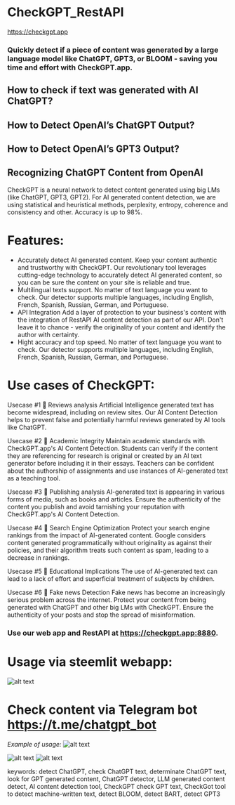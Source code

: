 # CheckGPT_RestAPI
https://checkgpt.app

### Quickly detect if a piece of content was generated by a large language model like ChatGPT, GPT3, or BLOOM - saving you time and effort with CheckGPT.app.

## How to check if text was generated with AI ChatGPT?
## How to Detect OpenAI’s ChatGPT Output?
## How to Detect OpenAI’s GPT3 Output?
## Recognizing ChatGPT Content from OpenAI

CheckGPT is a neural network to detect content generated using big LMs (like ChatGPT, GPT3, GPT2). 
For AI generated content detection, we are using statistical and heuristical methods, perplexity, entropy, coherence and consistency and other. 
Accuracy is up to 98%. 

# Features:
* Accurately detect AI generated content.
Keep your content authentic and trustworthy with CheckGPT. Our revolutionary tool leverages cutting-edge technology to accurately detect AI generated content, so you can be sure the content on your site is reliable and true.
* Multilingual texts support.
No matter of text language you want to check. Our detector supports multiple languages, including English, French, Spanish, Russian, German, and Portuguese.
* API Integration
Add a layer of protection to your business's content with the integration of RestAPI AI content detection as part of our API. Don't leave it to chance - verify the originality of your content and identify the author with certainty.
* Hight accuracy and top speed.
No matter of text language you want to check. Our detector supports multiple languages, including English, French, Spanish, Russian, German, and Portuguese.


# Use cases of CheckGPT:

Usecase #1
📍 Reviews analysis
Artificial Intelligence generated text has become widespread, including on review sites. Our AI Content Detection helps to prevent false and potentially harmful reviews generated by AI tools like ChatGPT.

Usecase #2
📍 Academic Integrity
Maintain academic standards with CheckGPT.app's AI Content Detection. Students can verify if the content they are referencing for research is original or created by an AI text generator before including it in their essays. Teachers can be confident about the authorship of assignments and use instances of AI-generated text as a teaching tool.

Usecase #3
📍 Publishing analysis
AI-generated text is appearing in various forms of media, such as books and articles. Ensure the authenticity of the content you publish and avoid tarnishing your reputation with CheckGPT.app's AI Content Detection.

Usecase #4
📍 Search Engine Optimization
Protect your search engine rankings from the impact of AI-generated content. Google considers content generated programmatically without originality as against their policies, and their algorithm treats such content as spam, leading to a decrease in rankings.

Usecase #5
📍 Educational Implications
The use of AI-generated text can lead to a lack of effort and superficial treatment of subjects by children.

Usecase #6
📍 Fake news Detection
Fake news has become an increasingly serious problem across the internet. Protect your content from being generated with ChatGPT and other big LMs with CheckGPT. Ensure the authenticity of your posts and stop the spread of misinformation.


### Use our web app and RestAPI at https://checkgpt.app:8880.

# Usage via steemlit webapp:
![alt text](https://img4.teletype.in/files/3a/69/3a691608-ab6c-49f8-b07b-e6f9890a591b.png)

# Check content via Telegram bot https://t.me/chatgpt_bot

_Example of usage:_
![alt text](https://img3.teletype.in/files/e6/b4/e6b48b09-6c0a-408e-b65f-ffbfc86718cc.png)

![alt text](https://img1.teletype.in/files/80/49/8049d6bf-29e5-4c93-b1c6-545e389ec8b6.png)
![alt text](https://img4.teletype.in/files/b6/e2/b6e2a43e-2f86-4a3a-9a96-082e81e9a6ed.png)

keywords: detect ChatGPT, check ChatGPT text, determinate ChatGPT text, look for GPT generated content, ChatGPT detector, LLM generated content detect, AI content detection tool, CheckGPT check GPT text, CheckGot tool to detect machine-written text, detect BLOOM, detect BART, detect GPT3

